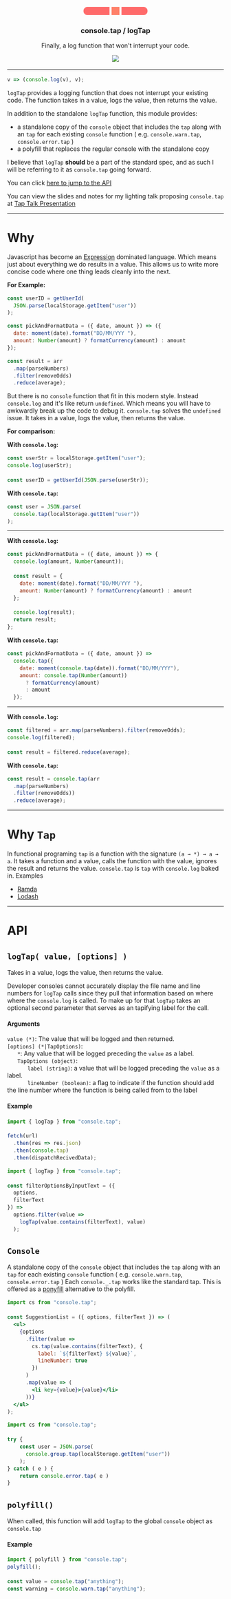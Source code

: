 <p align="center">
    <img
        alt="consoletap"
        src="assets/logo.svg"
        width="150px"
    />
</p>
<h3 align="center">
    console.tap / logTap
</h3>
<p align="center">
    Finally, a log function that won't interrupt your code. 
</p>
<p align="center">
    <a href="https://nodei.co/npm/console.tap/">
        <img src="https://nodei.co/npm/console.tap.png" />
    </a>
</p>

---

```js
v => (console.log(v), v);
```

`logTap` provides a logging function that does not interrupt your existing code. The function takes in a value, logs the value, then returns the value. 

In addition to the standalone `logTap` function, this module provides: 
- a standalone copy of the `console` object that includes the `tap` along with an `tap` for each existing `console` function ( e.g. `console.warn.tap`, `console.error.tap` )  
- a polyfill that replaces the regular console with the standalone copy

I believe that `logTap` **should** be a part of the standard spec, and as such I will be referring to it as `console.tap` going forward.

You can click [here to jump to the API](#API)

You can view the slides and notes for my lighting talk proposing `console.tap` at [Tap Talk Presentation](https://github.com/easilyBaffled/tap-talk)

---

# Why

Javascript has become an [Expression](http://2ality.com/2012/09/expressions-vs-statements.html) dominated language. 
Which means just about everything we do results in a value. 
This allows us to write more concise code where one thing leads cleanly into the next.

**For Example:**

```js
const userID = getUserId(
  JSON.parse(localStorage.getItem("user"))
);
```

```js
const pickAndFormatData = ({ date, amount }) => ({
  date: moment(date).format("DD/MM/YYY "),
  amount: Number(amount) ? formatCurrency(amount) : amount
});
```

```js
const result = arr
  .map(parseNumbers)
  .filter(removeOdds)
  .reduce(average);
```

But there is no `console` function that fit in this modern style. Instead `console.log` and it's like return `undefined`. 
Which means you will have to awkwardly break up the code to debug it. 
`console.tap` solves the `undefined` issue. It takes in a value, logs the value, then returns the value.

**For comparison:**

**With `console.log`:**

```js
const userStr = localStorage.getItem("user");
console.log(userStr);

const userID = getUserId(JSON.parse(userStr));
```

**With `console.tap`:**

```js
const user = JSON.parse(
  console.tap(localStorage.getItem("user"))
);
```

---

**With `console.log`:**

```js
const pickAndFormatData = ({ date, amount }) => {
  console.log(amount, Number(amount));
  
  const result = {
    date: moment(date).format("DD/MM/YYY "),
    amount: Number(amount) ? formatCurrency(amount) : amount
  };
  
  console.log(result);
  return result;
};
```

**With `console.tap`:**

```js
const pickAndFormatData = ({ date, amount }) =>
  console.tap({
    date: moment(console.tap(date)).format("DD/MM/YYY"),
    amount: console.tap(Number(amount))
      ? formatCurrency(amount)
      : amount
  });
```

---

**With `console.log`:**

```js
const filtered = arr.map(parseNumbers).filter(removeOdds);
console.log(filtered);

const result = filtered.reduce(average);
```

**With `console.tap`:**

```js
const result = console.tap(arr
  .map(parseNumbers)
  .filter(removeOdds))
  .reduce(average);
```
---

# Why `Tap`
In functional programing `tap` is a function with the signature `(a → *) → a → a`. 
It takes a function and a value, calls the function with the value, ignores the result and returns the value. 
`console.tap` is `tap` with `console.log` baked in.
Examples 
- [Ramda](https://ramdajs.com/docs/#tap)  
- [Lodash](https://lodash.com/docs/4.17.11#tap)

---

# API

## `logTap( value, [options] )`

Takes in a value, logs the value, then returns the value.

Developer consoles cannot accurately display the file name and line numbers for `logTap` calls since they pull that information based on where where the `console.log` is called. To make up for that `logTap` takes an optional second parameter that serves as an tapifying label for the call.

#### Arguments

`value (*)`: The value that will be logged and then returned.  
`[options] (*|TapOptions)`:  
&nbsp;&nbsp;&nbsp;&nbsp;&nbsp;&nbsp;`*`: Any value that will be logged preceding the `value` as a label.  
&nbsp;&nbsp;&nbsp;&nbsp;&nbsp;&nbsp;`TapOptions (object)`:  
&nbsp;&nbsp;&nbsp;&nbsp;&nbsp;&nbsp;&nbsp;&nbsp;&nbsp;&nbsp;&nbsp;&nbsp;`label (string)`: a value that will be logged preceding the `value` as a label.  
&nbsp;&nbsp;&nbsp;&nbsp;&nbsp;&nbsp;&nbsp;&nbsp;&nbsp;&nbsp;&nbsp;&nbsp;`lineNumber (boolean)`: a flag to indicate if the function should add the line number where the function is being called from to the label  

#### Example

```js
import { logTap } from "console.tap";

fetch(url)
  .then(res => res.json)
  .then(console.tap)
  .then(dispatchRecivedData);
```

```js
import { logTap } from "console.tap";

const filterOptionsByInputText = ({
  options,
  filterText
}) =>
  options.filter(value =>
    logTap(value.contains(filterText), value)
  );
```

## `Console`

A standalone copy of the `console` object that includes the `tap` along with an `tap` for each existing `console` function ( e.g. `console.warn.tap`, `console.error.tap` )
Each `console._.tap` works like the standard tap.
This is offered as a [ponyfill](https://ponyfill.com) alternative to the polyfill. 
```jsx
import cs from "console.tap";

const SuggestionList = ({ options, filterText }) => (
  <ul>
    {options
      .filter(value =>
        cs.tap(value.contains(filterText), {
          label: `${filterText} ${value}`,
          lineNumber: true
        })
      )
      .map(value => (
        <li key={value}>{value}</li>
      ))}
  </ul>
);
```

```js
import cs from "console.tap";

try {
    const user = JSON.parse(
      console.group.tap(localStorage.getItem("user"))
    );
} catch ( e ) {
    return console.error.tap( e )
}
```

## `polyfill()`

When called, this function will add `logTap` to the global `console` object as `console.tap`

#### Example

```js
import { polyfill } from "console.tap";
polyfill();

const value = console.tap("anything");
const warning = console.warn.tap("anything");
```
